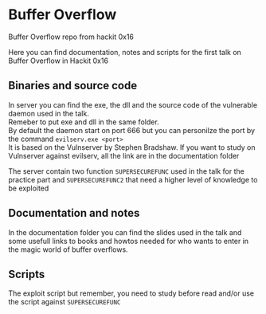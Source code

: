 # Buffer Overflow
Buffer Overflow repo from hackit 0x16

Here you can find documentation, notes and scripts for the first talk on Buffer Overflow in Hackit 0x16

## Binaries and source code 
In server you can find the exe, the dll and the source code of the vulnerable daemon used in the talk.<br>
Remeber to put exe and dll in the same folder. <br>
By default the daemon start on port 666 but you can personilze the port by the command ```evilserv.exe <port>```<br>
It is based on the Vulnserver by Stephen Bradshaw. If you want to study on Vulnserver against evilserv, all the link are in the documentation folder


The server contain two function ```SUPERSECUREFUNC``` used in the talk for the practice part and ```SUPERSECUREFUNC2``` that need a 
higher level of knowledge to be exploited

## Documentation and notes
In the documentation folder you can find the slides used in the talk and some usefull links to books and
howtos needed for who wants to enter in the magic world of buffer overflows.

## Scripts
The exploit script but remember, you need to study before read and/or use the script against ```SUPERSECUREFUNC```


  
